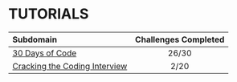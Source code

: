# TUTORIALS

| Subdomain | Challenges Completed |
| :--- | :---: |
| [30 Days of Code](30-days-of-code/README.md) | 26/30 |
| [Cracking the Coding Interview](cracking-the-coding-interview/README.md) | 2/20 |
